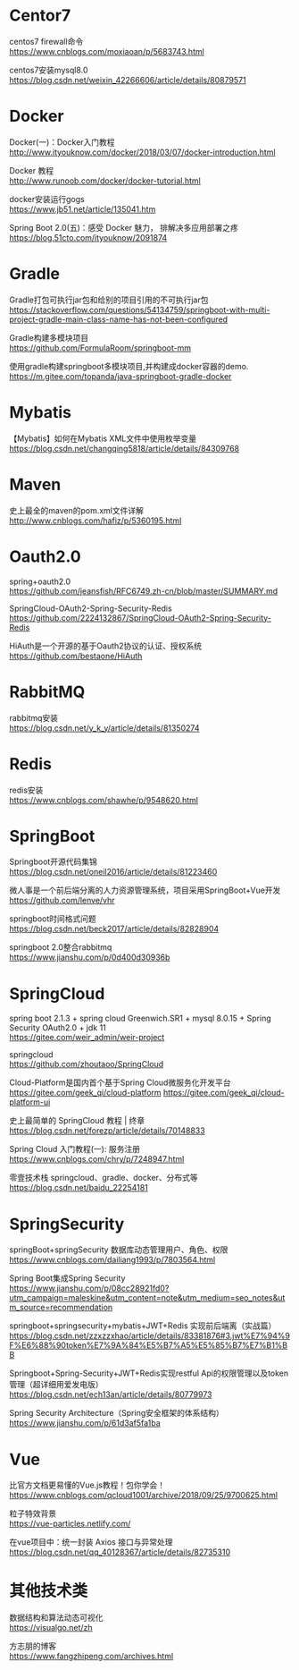 # Centor7
centos7 firewall命令<br>
https://www.cnblogs.com/moxiaoan/p/5683743.html

centos7安装mysql8.0<br>
https://blog.csdn.net/weixin_42266606/article/details/80879571

# Docker
Docker(一)：Docker入门教程<br>
http://www.ityouknow.com/docker/2018/03/07/docker-introduction.html

Docker 教程<br>
http://www.runoob.com/docker/docker-tutorial.html

docker安装运行gogs<br>
https://www.jb51.net/article/135041.htm

Spring Boot 2.0(五)：感受 Docker 魅力， 排解决多应用部署之疼<br>
https://blog.51cto.com/ityouknow/2091874

# Gradle
Gradle打包可执行jar包和给别的项目引用的不可执行jar包<br>
https://stackoverflow.com/questions/54134759/springboot-with-multi-project-gradle-main-class-name-has-not-been-configured

Gradle构建多模块项目<br>
https://github.com/FormulaRoom/springboot-mm

使用gradle构建springboot多模块项目,并构建成docker容器的demo.<br>
https://m.gitee.com/topanda/java-springboot-gradle-docker

# Mybatis
【Mybatis】如何在Mybatis XML文件中使用枚举变量<br>
https://blog.csdn.net/changqing5818/article/details/84309768

# Maven
史上最全的maven的pom.xml文件详解<br>
http://www.cnblogs.com/hafiz/p/5360195.html

# Oauth2.0
spring+oauth2.0<br>
https://github.com/jeansfish/RFC6749.zh-cn/blob/master/SUMMARY.md

SpringCloud-OAuth2-Spring-Security-Redis<br>
https://github.com/2224132867/SpringCloud-OAuth2-Spring-Security-Redis

HiAuth是一个开源的基于Oauth2协议的认证、授权系统<br>
https://github.com/bestaone/HiAuth

# RabbitMQ
rabbitmq安装<br>
https://blog.csdn.net/y_k_y/article/details/81350274

# Redis
redis安装<br>
https://www.cnblogs.com/shawhe/p/9548620.html

# SpringBoot
Springboot开源代码集锦<br>
https://blog.csdn.net/oneil2016/article/details/81223460

微人事是一个前后端分离的人力资源管理系统，项目采用SpringBoot+Vue开发<br>
https://github.com/lenve/vhr

springboot时间格式问题<br>
https://blog.csdn.net/beck2017/article/details/82828904

springboot 2.0整合rabbitmq<br>
https://www.jianshu.com/p/0d400d30936b

# SpringCloud
spring boot 2.1.3 + spring cloud Greenwich.SR1 + mysql 8.0.15 + Spring Security OAuth2.0 + jdk 11<br>
https://gitee.com/weir_admin/weir-project

springcloud<br>
https://github.com/zhoutaoo/SpringCloud

Cloud-Platform是国内首个基于Spring Cloud微服务化开发平台<br>
https://gitee.com/geek_qi/cloud-platform
https://gitee.com/geek_qi/cloud-platform-ui

史上最简单的 SpringCloud 教程 | 终章<br>
https://blog.csdn.net/forezp/article/details/70148833

Spring Cloud 入门教程(一): 服务注册<br>
https://www.cnblogs.com/chry/p/7248947.html

零壹技术栈 springcloud、gradle、docker、分布式等<br>
https://blog.csdn.net/baidu_22254181

# SpringSecurity
springBoot+springSecurity 数据库动态管理用户、角色、权限<br>
https://www.cnblogs.com/dailiang1993/p/7803564.html

Spring Boot集成Spring Security<br>
https://www.jianshu.com/p/08cc28921fd0?utm_campaign=maleskine&utm_content=note&utm_medium=seo_notes&utm_source=recommendation

springboot+springsecurity+mybatis+JWT+Redis 实现前后端离（实战篇）<br>
https://blog.csdn.net/zzxzzxhao/article/details/83381876#3.jwt%E7%94%9F%E6%88%90token%E7%9A%84%E5%B7%A5%E5%85%B7%E7%B1%BB

Springboot+Spring-Security+JWT+Redis实现restful Api的权限管理以及token管理（超详细用爱发电版）<br>
https://blog.csdn.net/ech13an/article/details/80779973

Spring Security Architecture（Spring安全框架的体系结构）<br>
https://www.jianshu.com/p/61d3af5fa1ba

# Vue
比官方文档更易懂的Vue.js教程！包你学会！<br>
https://www.cnblogs.com/qcloud1001/archive/2018/09/25/9700625.html

粒子特效背景<br>
https://vue-particles.netlify.com/

在vue项目中：统一封装 Axios 接口与异常处理<br>
https://blog.csdn.net/qq_40128367/article/details/82735310

# 其他技术类
数据结构和算法动态可视化<br>
https://visualgo.net/zh

方志朋的博客<br>
https://www.fangzhipeng.com/archives.html
